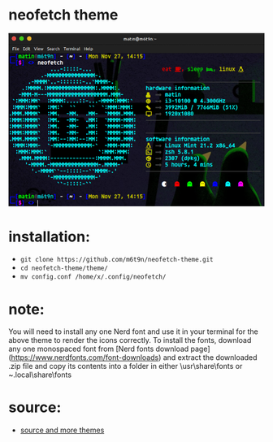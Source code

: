 # neofetch theme
  
  ![theme_preview](https://github.com/m6t9n/neofetch-theme/blob/main/theme/theme_preview.png)
  
# installation:

 - `git clone https://github.com/m6t9n/neofetch-theme.git`
 - `cd neofetch-theme/theme/`
 - `mv config.conf /home/x/.config/neofetch/`

# note:
You will need to install any one Nerd font and use it in your terminal for the above theme to render the icons correctly. To install the fonts, download any one monospaced font from [Nerd fonts download page] (https://www.nerdfonts.com/font-downloads)
and extract the downloaded .zip file and copy its contents into a folder in either \usr\share\fonts or ~\.local\share\fonts

# source:
 - [source and more themes](https://github.com/Chick2D/neofetch-theme)
